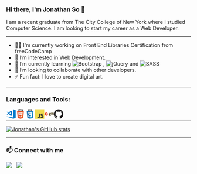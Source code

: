 ### Hi there, I'm Jonathan So 👋

I am a recent graduate from The City College of New York where I studied Computer Science. I am looking to start my career as a Web Developer. 

---

- 👨‍💻 I'm currently working on Front End Libraries Certification from freeCodeCamp
- 👀 I’m interested in Web Development.
- 🌱 I’m currently learning <img  alt="Bootstrap" src="https://img.shields.io/badge/bootstrap-%23563D7C.svg?style=for-the-badge&logo=bootstrap&logoColor=white"/> , <img  alt="jQuery" src="https://img.shields.io/badge/jquery-%230769AD.svg?style=for-the-badge&logo=jquery&logoColor=white"/> and <img  alt="SASS" src="https://img.shields.io/badge/SASS-hotpink.svg?style=for-the-badge&logo=SASS&logoColor=white"/>
- 💞️ I’m looking to collaborate with other developers.
- ⚡ Fun fact: I love to create digital art.

---
### Languages and Tools:

<img align="left" alt="Visual Studio Code" width="26px" src="https://raw.githubusercontent.com/github/explore/80688e429a7d4ef2fca1e82350fe8e3517d3494d/topics/visual-studio-code/visual-studio-code.png" />
<img align="left" width="26px" alt="HTML5" src="https://raw.githubusercontent.com/github/explore/5c058a388828bb5fde0bcafd4bc867b5bb3f26f3/topics/html/html.png"/> 
<img align="left" width="26px" alt="CSS" src="https://raw.githubusercontent.com/github/explore/5c058a388828bb5fde0bcafd4bc867b5bb3f26f3/topics/css/css.png"/> 
<img align="left" width="26px" alt="JavaScript" src="https://raw.githubusercontent.com/github/explore/80688e429a7d4ef2fca1e82350fe8e3517d3494d/topics/javascript/javascript.png"/> 
<img align="left" width="26px" alt="Git" src="https://raw.githubusercontent.com/github/explore/5c058a388828bb5fde0bcafd4bc867b5bb3f26f3/topics/git/git.png"/> 
<img align="left" alt="GitHub" width="26px" src="https://raw.githubusercontent.com/github/explore/78df643247d429f6cc873026c0622819ad797942/topics/github/github.png" />
<br>

---
[![Jonathan's GitHub stats](https://github-readme-stats.vercel.app/api?username=Jonathan668)](https://github.com/Jonathan668/github-readme-stats)

---
### 📫 Connect with me

[<img width="28px" align="left" src="https://img.icons8.com/fluent/48/000000/linkedin.png"/>](https://www.linkedin.com/in/jonathan-so-2a4699192/)
<a href="mailto:jonathanso668@gmail.com">
<img width="28px" align="left" src="https://img.icons8.com/color/48/000000/gmail--v1.png"/>
</a>




<!---
Jonathan668/Jonathan668 is a ✨ special ✨ repository because its `README.md` (this file) appears on your GitHub profile.
You can click the Preview link to take a look at your changes.
--->

